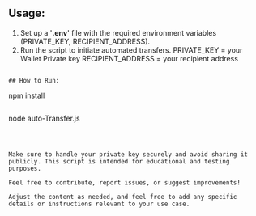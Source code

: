 

## Usage:

1. Set up a '**.env**' file with the required environment variables (PRIVATE_KEY, RECIPIENT_ADDRESS).
2. Run the script to initiate automated transfers.
PRIVATE_KEY = your Wallet Private key
RECIPIENT_ADDRESS = your recipient address
````

## How to Run:

````
npm install
````
````
node auto-Transfer.js
````



Make sure to handle your private key securely and avoid sharing it publicly. This script is intended for educational and testing purposes.

Feel free to contribute, report issues, or suggest improvements!

Adjust the content as needed, and feel free to add any specific details or instructions relevant to your use case.
